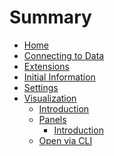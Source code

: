 # Summary

- [Home](./home.md)
- [Connecting to Data](connecting-to-data.md)
- [Extensions](./extensions.md)
- [Initial Information](./initial-information.md)
- [Settings](./settings.md)
- [Visualization]()
  - [Introduction](./visualization-introduction.md)
  - [Panels]()
    - [Introduction](./visualization-panels-introduction.md)
  - [Open via CLI](./visualization-open-via-cli.md)
